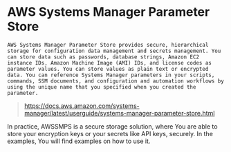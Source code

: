 # AWS Systems Manager Parameter Store

```
AWS Systems Manager Parameter Store provides secure, hierarchical storage for configuration data management and secrets management. You can store data such as passwords, database strings, Amazon EC2 instance IDs, Amazon Machine Image (AMI) IDs, and license codes as parameter values. You can store values as plain text or encrypted data. You can reference Systems Manager parameters in your scripts, commands, SSM documents, and configuration and automation workflows by using the unique name that you specified when you created the parameter.
```
> https://docs.aws.amazon.com/systems-manager/latest/userguide/systems-manager-parameter-store.html

In practice, AWSSMPS is a secure storage solution, where You are able to store your encryption keys or your secrets like API keys, securely. In the examples, You will find examples on how to use it.
